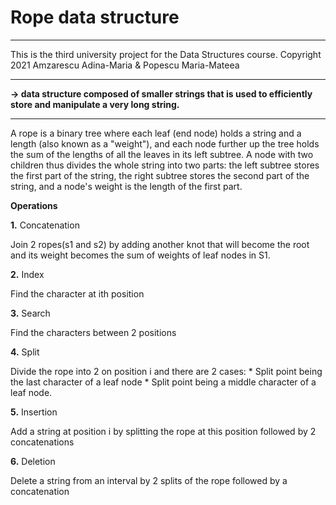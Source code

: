 # Rope data structure
_______________________________________________________________________________________________________________________
This is the third university project for the Data Structures course.
Copyright 2021 Amzarescu Adina-Maria & Popescu Maria-Mateea
_______________________________________________________________________________________________________________________
__-> data structure composed of smaller strings that is used to efficiently store and manipulate a very long string.__
_______________________________________________________________________________________________________________________

A rope is a binary tree where each leaf (end node) holds a string and a length (also known as a "weight"), and each
node further up the tree holds the sum of the lengths of all the leaves in its left subtree. A node with two children
thus divides the whole string into two parts: the left subtree stores the first part of the string, the right subtree
stores the second part of the string, and a node's weight is the length of the first part.

__Operations__

  __1.__ Concatenation
  
   Join 2 ropes(s1 and s2) by adding another knot that
will become the root and its weight becomes the sum of weights of leaf
nodes in S1.

__2.__ Index

  Find the character at ith position
  
__3.__ Search

  Find the characters between 2 positions

__4.__ Split

  Divide the rope into 2 on position i and there are 2 cases:
      * Split point being the last character of a leaf node
      * Split point being a middle character of a leaf node.

__5.__ Insertion

  Add a string at position i by splitting the rope at this
position followed by 2 concatenations

__6.__ Deletion

  Delete a string from an interval by 2 splits of the rope
followed by a concatenation

